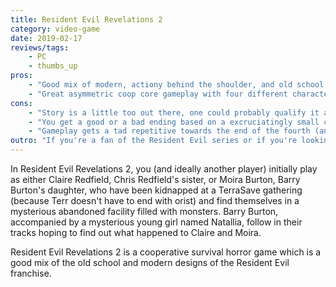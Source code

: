 ```yaml
---
title: Resident Evil Revelations 2
category: video-game
date: 2019-02-17
reviews/tags:
    - PC
    - thumbs_up
pros:
    - "Good mix of modern, actiony behind the shoulder, and old school, survival / puzzle solving / methodical, Resident Evil gameplay that should appeal to a wide-range of players."
    - "Great asymmetric coop core gameplay with four different characters to play as, each of which plays quite differently from one another."
cons:
    - "Story is a little too out there, one could probably qualify it as being just plain bad."
    - "You get a good or a bad ending based on a excruciatingly small choice in one of the episodes, the bad ending is extremely anti-climatic compared to the good ending and having these two endings doesn't add anything to the game."
    - "Gameplay gets a tad repetitive towards the end of the fourth (and last real) episode due to the lack of enemy variety and new gameplay elements."
outro: "If you're a fan of the Resident Evil series or if you're looking for a fun horror coop game to play with a friend then you can't go wrong with Resident Evil Revelations 2."
---
```

In Resident Evil Revelations 2, you (and ideally another player) initially play as either Claire Redfield, Chris Redfield's sister, or Moira Burton, Barry Burton's daughter, who have been kidnapped at a TerraSave gathering (because Terr doesn't have to end with orist) and find themselves in a mysterious abandoned facility filled with monsters. Barry Burton, accompanied by a mysterious young girl named Natallia, follow in their tracks hoping to find out what happened to Claire and Moira.

Resident Evil Revelations 2 is a cooperative survival horror game which is a good mix of the old school and modern designs of the Resident Evil franchise.

